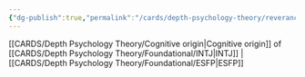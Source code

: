 ```yaml
---
{"dg-publish":true,"permalink":"/cards/depth-psychology-theory/reverance/","created":"2022-12-31T17:40:04.066+01:00","updated":"2023-04-27T21:47:54.128+02:00"}
---
```



[[CARDS/Depth Psychology Theory/Cognitive origin\|Cognitive origin]] of [[CARDS/Depth Psychology Theory/Foundational/INTJ\|INTJ]] | [[CARDS/Depth Psychology Theory/Foundational/ESFP\|ESFP]]

